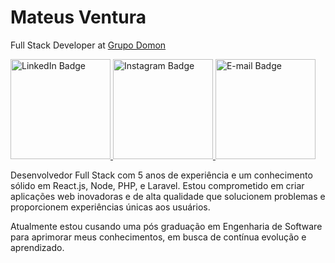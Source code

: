 # Mateus Ventura
Full Stack Developer at [Grupo Domon](https://www.grupodomon.com.br)

<div id="badges">
  <a href="your-linkedin-URL">
    <img src="https://i.ibb.co/dJdstwc/github-linkedin.png" width="160" alt="LinkedIn Badge"/>
  </a>
  <a href="your-instagram-URL">
    <img src="https://i.ibb.co/RYmxwzV/github-instagram.png" width="160" alt="Instagram Badge"/>
  </a>
  <a href="your-email-URL">
    <img src="https://i.ibb.co/dJdstwc/github-linkedin.png" width="160" alt="E-mail Badge"/>
  </a>
</div>

Desenvolvedor Full Stack com 5 anos de experiência e um conhecimento sólido em React.js, Node, PHP, e Laravel. Estou comprometido em criar aplicações web inovadoras e de alta qualidade que solucionem problemas e proporcionem experiências únicas aos usuários. 

Atualmente estou cusando uma pós graduação em Engenharia de Software para aprimorar meus conhecimentos, em busca de contínua evolução e aprendizado.

<!--
**omateusventura/omateusventura** is a ✨ _special_ ✨ repository because its `README.md` (this file) appears on your GitHub profile.

Here are some ideas to get you started:

- 🔭 I’m currently working on ...
- 🌱 I’m currently learning ...
- 👯 I’m looking to collaborate on ...
- 🤔 I’m looking for help with ...
- 💬 Ask me about ...
- 📫 How to reach me: ...
- 😄 Pronouns: ...
- ⚡ Fun fact: ...
-->
